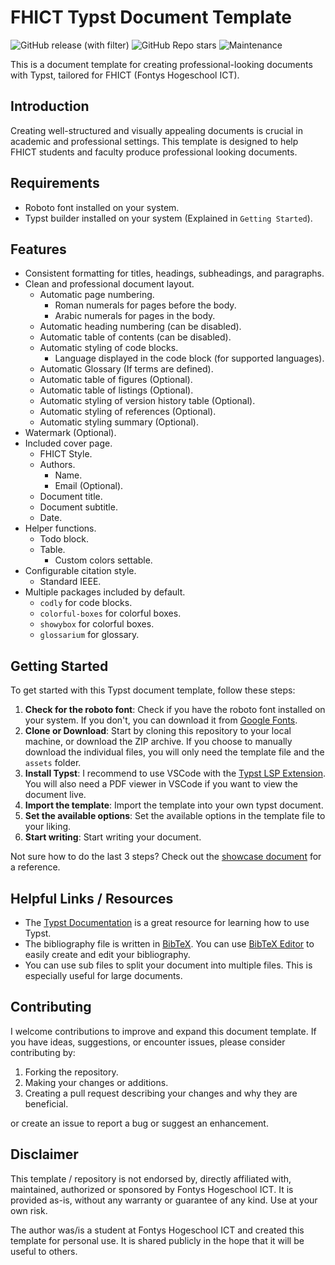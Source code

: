# FHICT Typst Document Template

![GitHub release (with filter)](https://img.shields.io/github/v/release/TomVer99/FHICT-typst-template?style=flat-square)
![GitHub Repo stars](https://img.shields.io/github/stars/TomVer99/FHICT-typst-template?style=flat-square)
![Maintenance](https://img.shields.io/maintenance/Yes/2024?style=flat-square)

This is a document template for creating professional-looking documents with Typst, tailored for FHICT (Fontys Hogeschool ICT).

## Introduction

Creating well-structured and visually appealing documents is crucial in academic and professional settings. This template is designed to help FHICT students and faculty produce professional looking documents.

## Requirements

- Roboto font installed on your system.
- Typst builder installed on your system (Explained in `Getting Started`).

## Features

- Consistent formatting for titles, headings, subheadings, and paragraphs.
- Clean and professional document layout.
  - Automatic page numbering.
    - Roman numerals for pages before the body.
    - Arabic numerals for pages in the body.
  - Automatic heading numbering (can be disabled).
  - Automatic table of contents (can be disabled).
  - Automatic styling of code blocks.
    - Language displayed in the code block (for supported languages).
  - Automatic Glossary (If terms are defined).
  - Automatic table of figures (Optional).
  - Automatic table of listings (Optional).
  - Automatic styling of version history table (Optional).
  - Automatic styling of references (Optional).
  - Automatic styling summary (Optional).
- Watermark (Optional).
- Included cover page.
  - FHICT Style.
  - Authors.
    - Name.
    - Email (Optional).
  - Document title.
  - Document subtitle.
  - Date.
- Helper functions.
  - Todo block.
  - Table.
    - Custom colors settable.
- Configurable citation style.
  - Standard IEEE.
- Multiple packages included by default.
  - `codly` for code blocks.
  - `colorful-boxes` for colorful boxes.
  - `showybox` for colorful boxes.
  - `glossarium` for glossary.

## Getting Started

To get started with this Typst document template, follow these steps:

1. **Check for the roboto font**: Check if you have the roboto font installed on your system. If you don't, you can download it from [Google Fonts](https://fonts.google.com/specimen/Roboto).
2. **Clone or Download**: Start by cloning this repository to your local machine, or download the ZIP archive. If you choose to manually download the individual files, you will only need the template file and the `assets` folder.
3. **Install Typst**: I recommend to use VSCode with the [Typst LSP Extension](https://marketplace.visualstudio.com/items?itemName=nvarner.typst-lsp). You will also need a PDF viewer in VSCode if you want to view the document live.
4. **Import the template**: Import the template into your own typst document.
5. **Set the available options**: Set the available options in the template file to your liking.
6. **Start writing**: Start writing your document.

Not sure how to do the last 3 steps? Check out the [showcase document](showcase.typ) for a reference.

## Helpful Links / Resources

- The [Typst Documentation](https://typst.app/docs/) is a great resource for learning how to use Typst.
- The bibliography file is written in [BibTeX](http://www.bibtex.org/Format/). You can use [BibTeX Editor](https://truben.no/latex/bibtex/) to easily create and edit your bibliography.
- You can use sub files to split your document into multiple files. This is especially useful for large documents.

## Contributing

I welcome contributions to improve and expand this document template. If you have ideas, suggestions, or encounter issues, please consider contributing by:

1. Forking the repository.
2. Making your changes or additions.
3. Creating a pull request describing your changes and why they are beneficial.

or create an issue to report a bug or suggest an enhancement.

## Disclaimer

This template / repository is not endorsed by, directly affiliated with, maintained, authorized or sponsored by Fontys Hogeschool ICT. It is provided as-is, without any warranty or guarantee of any kind. Use at your own risk.

The author was/is a student at Fontys Hogeschool ICT and created this template for personal use. It is shared publicly in the hope that it will be useful to others.
